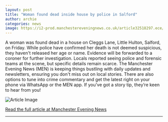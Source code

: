 ```yaml
---
layout: post
title: "Woman found dead inside house by police in Salford"
author: archie
categories: news
image: https://i2-prod.manchestereveningnews.co.uk/article32518297.ece/ALTERNATES/s1200/0_CleggsLane.jpg
---
```

A woman was found dead in a house on Cleggs Lane, Little Hulton, Salford, on Friday. While police have confirmed her death is not deemed suspicious, they haven't released her age or name. Evidence will be forwarded to a coroner for further investigation. Locals reported seeing police and forensic teams at the scene, but specific details remain scarce. The Manchester Evening News (MEN) is keeping things bustling with daily updates and newsletters, ensuring you don't miss out on local stories. There are also options to tune into crime commentary and get the latest right on your phone via WhatsApp or the MEN app. If you've got a story tip, they’re keen to hear from you!

![Article Image](https://i2-prod.manchestereveningnews.co.uk/article32518297.ece/ALTERNATES/s1200/0_CleggsLane.jpg)

[Read the full article at Manchester Evening News](https://www.manchestereveningnews.co.uk/news/greater-manchester-news/tragedy-as-woman-found-dead-32518308)

---
